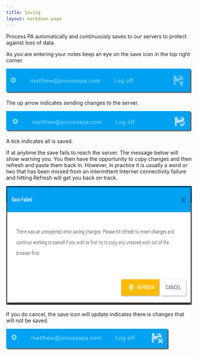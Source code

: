 ```yaml
---
title: Saving
layout: markdown-page
---
```


Process PA automatically and continuously saves to our servers to protect against loss of data.

As you are entering your notes keep an eye on the save icon in the top right corner.

<img class="img-fluid" src="/content/pages/help/save1.png" width="507" height="67" />

The up arrow indicates sending changes to the server.

<img class="img-fluid" src="/content/pages/help/save2.png" width="510" height="56" />

A tick indicates all is saved.

If at anytime the save fails to reach the server. The message below will show warning you. You then have the opportunity to copy changes and then refresh and paste them back in. However, in practice it is usually a word or two that has been missed from an intermittent Internet connectivity failure and hitting Refresh will get you back on track.

<img class="img-fluid" src="/content/pages/help/save3.png" width="757" height="322" />

If you do cancel, the save icon will update indicates there is changes that will not be saved.

<img class="img-fluid" src="/content/pages/help/save4.png" width="442" height="57" />

